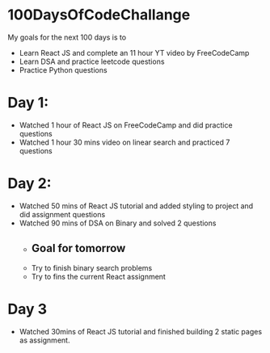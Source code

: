 # 100DaysOfCodeChallange

My goals for the next 100 days is to 
- Learn React JS and complete an 11 hour YT video by FreeCodeCamp
- Learn DSA and practice leetcode questions
- Practice Python questions

# Day 1:
- Watched 1 hour of React JS on FreeCodeCamp and did practice questions
- Watched 1 hour 30 mins video on linear search and practiced 7 questions

# Day 2:
- Watched 50 mins of React JS tutorial and added styling to project and did assignment questions
- Watched 90 mins of DSA on Binary and solved 2 questions
  - ## Goal for tomorrow
  - Try to finish binary search problems
  - Try to fins the current React assignment

# Day 3
- Watched 30mins of React JS tutorial and finished building 2 static pages as assignment.
